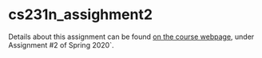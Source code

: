 # cs231n_assighment2

Details about this assignment can be found [on the course webpage](http://cs231n.github.io/), under Assignment #2 of Spring 2020`.
